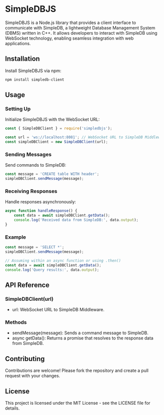# SimpleDBJS
SimpleDBJS is a Node.js library that provides a client interface to communicate with SimpleDB, a lightweight Database Management System (DBMS) written in C++. It allows developers to interact with SimpleDB using WebSocket technology, enabling seamless integration with web applications.

## Installation

Install SimpleDBJS via npm:

```bash
npm install simpledb-client
```

## Usage

### Setting Up
Initialize SimpleDBJS with the WebSocket URL:

```javascript
const { SimpleDBClient } = require('simpledbjs');

const url = 'ws://localhost:8081'; // WebSocket URL to SimpleDB Middleware
const simpleDBClient = new SimpleDBClient(url);
```

### Sending Messages
Send commands to SimpleDB:

```javascript
const message = 'CREATE table WITH header';
simpleDBClient.sendMessage(message);
```

### Receiving Responses
Handle responses asynchronously:

```javascript
async function handleResponse() {
    const data = await simpleDBClient.getData();
    console.log('Received data from SimpleDB:', data.output);
}
```

### Example
```javascript
const message = 'SELECT *';
simpleDBClient.sendMessage(message);

// Assuming within an async function or using .then()
const data = await simpleDBClient.getData();
console.log('Query results:', data.output);
```

## API Reference

### SimpleDBClient(url)
- url: WebSocket URL to SimpleDB Middleware.

### Methods
- sendMessage(message): Sends a command message to SimpleDB.
- async getData(): Returns a promise that resolves to the response data from SimpleDB.

## Contributing
Contributions are welcome! Please fork the repository and create a pull request with your changes.

## License
This project is licensed under the MIT License - see the LICENSE file for details.
